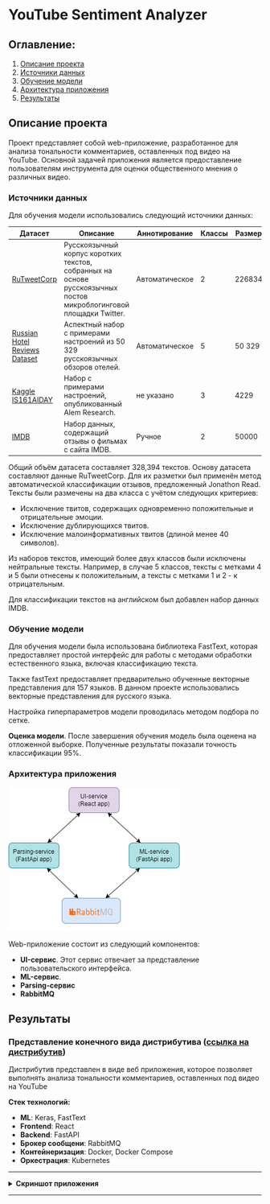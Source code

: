 # YouTube Sentiment Analyzer
## Оглавление:
1. [Описание проекта](#project-description)
2. [Источники данных](#data-description)
3. [Обучение модели](#model-training)
4. [Архитектура приложения](#app-architecture)
5. [Результаты](#results)


<a name="project-description"></a> 
## Описание проекта
Проект представляет собой web-приложение, разработанное для анализа тональности комментариев, оставленных под видео на YouTube. Основной задачей приложения является предоставление пользователям инструмента для оценки общественного мнения о различных видео.

<a name="data-description"></a> 
### Источники данных
Для обучения модели использовались следующий источники данных:

| Датасет | Описание | Аннотирование | Классы | Размер | Язык |
| --- | --- | --- | --- | --- | --- |
| [RuTweetCorp](https://web.archive.org/web/20200229080757/http://study.mokoron.com/) | Русскоязычный корпус коротких текстов, собранных на основе русскоязычных постов микроблогинговой площадки Twitter. | Автоматическое | 2 | 226834 | Русский |
| [Russian Hotel Reviews Dataset](https://www.kaggle.com/c/sentiment-analysis-in-russian) | Аспектный набор с примерами настроений из 50 329 русскоязычных обзоров отелей. | Автоматическое | 5 | 50 329 | Русский |
| [Kaggle IS161AIDAY](https://www.kaggle.com/c/is161aiday/discussion) | Набор с примерами настроений, опубликованный Alem Research. | не указано | 3 | 4229 | Русский |
| [IMDB](https://www.kaggle.com/datasets/lakshmi25npathi/imdb-dataset-of-50k-movie-reviews) | Набор данных, содержащий отзывы о фильмах с сайта IMDB. | Ручное | 2 | 50000 | Английский |

Общий объём датасета составляет 328,394 текстов. Основу датасета составляют данные RuTweetCorp. Для их разметки был применён метод автоматической классификации отзывов, предложенный Jonathon Read. Тексты были размечены на два класса с учётом следующих критериев:

* Исключение твитов, содержащих одновременно положительные и отрицательные эмоции.
* Исключение дублирующихся твитов.
* Исключение малоинформативных твитов (длиной менее 40 символов).

Из наборов текстов, имеющий более двух классов были исключены нейтральные тексты. Например, в случае 5 классов, тексты с метками 4 и 5 были отнесены к положительным, а тексты с метками 1 и 2 - к отрицательным.

Для классификации текстов на английском был добавлен набор данных IMDB.

<a name="model-training"></a> 
### Обучение модели
Для обучения модели была использована библиотека FastText, которая предоставляет простой интерфейс для работы с методами обработки естественного языка, включая классификацию текста.

Также fastText предоставляет предварительно обученные векторные представления для 157 языков. В данном проекте использовались векторные представления для русского языка. 

Настройка гиперпараметров модели проводилась методом подбора по сетке.

**Оценка модели**. После завершения обучения модель была оценена на отложенной выборке. Полученные результаты показали точность классификации 95%.


<a name="app-architecture"></a> 
### Архитектура приложения
![Архитектура](img/Архитектура.png)

Web-приложение состоит из следующий компонентов:
*  **UI-сервис**. Этот сервис отвечает за представление пользовательского интерфейса.
*  **ML-сервис**. 
*  **Parsing-сервис**
*  **RabbitMQ**


<a name="results"></a> 
## Результаты

### Представление конечного вида дистрибутива ([ссылка на дистрибутив](https://github.com/IlyaZawyalow/YouTube_Sentiment_Analyzer))

Дистрибутив представлен в виде веб приложения, которое позволяет выполнять анализа тональности комментариев, оставленных под видео на YouTube

**Стек технологий:**
* **ML**: Keras, FastText
* **Frontend**: React
* **Backend**: FastAPI
* **Брокер сообщени**: RabbitMQ
* **Контейнеризация**: Docker, Docker Compose
* **Оркестрация**: Kubernetes
---
<details>
<summary><b>Скриншот приложения</b></summary>

![Приложение](img/app.jpg)
</details>

---